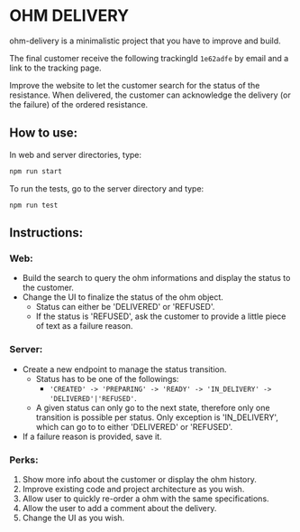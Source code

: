 
# OHM DELIVERY
ohm-delivery is a minimalistic project that you have to improve and build. 

The final customer receive the following trackingId `1e62adfe` by email and a link to the tracking page. 

Improve the website to let the customer search for the status of the resistance. When delivered, the customer can acknowledge the delivery (or the failure) of the ordered resistance. 


## How to use:
In web and server directories, type:
```bash
npm run start
```

To run the tests, go to the server directory and type:
```
npm run test
```

## Instructions:

### Web:
* Build the search to query the ohm informations and display the status to the customer.
* Change the UI to finalize the status of the ohm object.
	* Status can either be 'DELIVERED' or 'REFUSED'.
	* If the status is 'REFUSED', ask the customer to provide a little piece of text as a failure reason.

### Server:
* Create a new endpoint to manage the status transition.
	* Status has to be one of the followings: 
		* `'CREATED' -> 'PREPARING' -> 'READY' -> 'IN_DELIVERY' -> 'DELIVERED'|'REFUSED'`.
	* A given status can only go to the next state, therefore only one transition is possible per status. Only exception is 'IN_DELIVERY', which can go to to either 'DELIVERED' or 'REFUSED'.
* If a failure reason is provided, save it.


### Perks:
1. Show more info about the customer or display the ohm history.
2. Improve existing code and project architecture as you wish.
3. Allow user to quickly re-order a ohm with the same specifications.
4. Allow the user to add a comment about the delivery.
5. Change the UI as you wish.